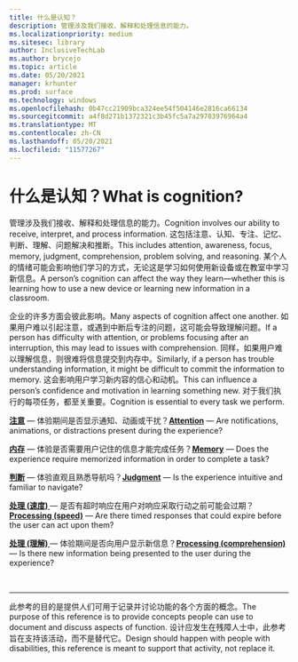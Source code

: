 ```yaml
---
title: 什么是认知？
description: 管理涉及我们接收、解释和处理信息的能力。
ms.localizationpriority: medium
ms.sitesec: library
author: InclusiveTechLab
ms.author: brycejo
ms.topic: article
ms.date: 05/20/2021
manager: krhunter
ms.prod: surface
ms.technology: windows
ms.openlocfilehash: 0b47cc21909bca324ee54f504146e2816ca66134
ms.sourcegitcommit: a4f8d271b1372321c3b45fc5a7a29703976964a4
ms.translationtype: MT
ms.contentlocale: zh-CN
ms.lasthandoff: 05/20/2021
ms.locfileid: "11577267"
---
```

# <a name="what-is-cognition"></a><span data-ttu-id="3306c-103">什么是认知？</span><span class="sxs-lookup"><span data-stu-id="3306c-103">What is cognition?</span></span>

<span data-ttu-id="3306c-104">管理涉及我们接收、解释和处理信息的能力。</span><span class="sxs-lookup"><span data-stu-id="3306c-104">Cognition involves our ability to receive, interpret, and process information.</span></span> <span data-ttu-id="3306c-105">这包括注意、认知、专注、记忆、判断、理解、问题解决和推断。</span><span class="sxs-lookup"><span data-stu-id="3306c-105">This includes attention, awareness, focus, memory, judgment, comprehension, problem solving, and reasoning.</span></span> <span data-ttu-id="3306c-106">某个人的情绪可能会影响他们学习的方式，无论这是学习如何使用新设备或在教室中学习新信息。</span><span class="sxs-lookup"><span data-stu-id="3306c-106">A person’s cognition can affect the way they learn—whether this is learning how to use a new device or learning new information in a classroom.</span></span>

<span data-ttu-id="3306c-107">企业的许多方面会彼此影响。</span><span class="sxs-lookup"><span data-stu-id="3306c-107">Many aspects of cognition affect one another.</span></span> <span data-ttu-id="3306c-108">如果用户难以引起注意，或遇到中断后专注的问题，这可能会导致理解问题。</span><span class="sxs-lookup"><span data-stu-id="3306c-108">If a person has difficulty with attention, or problems focusing after an interruption, this may lead to issues with comprehension.</span></span> <span data-ttu-id="3306c-109">同样，如果用户难以理解信息，则很难将信息提交到内存中。</span><span class="sxs-lookup"><span data-stu-id="3306c-109">Similarly, if a person has trouble understanding information, it might be difficult to commit the information to memory.</span></span> <span data-ttu-id="3306c-110">这会影响用户学习新内容的信心和动机。</span><span class="sxs-lookup"><span data-stu-id="3306c-110">This can influence a person’s confidence and motivation in learning something new.</span></span> <span data-ttu-id="3306c-111">对于我们执行的每项任务，都至关重要。</span><span class="sxs-lookup"><span data-stu-id="3306c-111">Cognition is essential to every task we perform.</span></span>

<span data-ttu-id="3306c-112">**[注意](cognition-attention.md)** &mdash; 体验期间是否显示通知、动画或干扰？</span><span class="sxs-lookup"><span data-stu-id="3306c-112">**[Attention](cognition-attention.md)** &mdash; Are notifications, animations, or distractions present during the experience?</span></span>

<span data-ttu-id="3306c-113">**[内存](cognition-memory.md)** &mdash; 体验是否需要用户记住的信息才能完成任务？</span><span class="sxs-lookup"><span data-stu-id="3306c-113">**[Memory](cognition-memory.md)** &mdash; Does the experience require memorized information in order to complete a task?</span></span>

<span data-ttu-id="3306c-114">**[判断](cognition-judgment.md)** &mdash; 体验直观且熟悉导航吗？</span><span class="sxs-lookup"><span data-stu-id="3306c-114">**[Judgment](cognition-judgment.md)** &mdash; Is the experience intuitive and familiar to navigate?</span></span>

<span data-ttu-id="3306c-115">**[处理 (速度) ](cognition-processing-speed.md)** &mdash; 是否有超时响应在用户对响应采取行动之前可能会过期？</span><span class="sxs-lookup"><span data-stu-id="3306c-115">**[Processing (speed)](cognition-processing-speed.md)** &mdash; Are there timed responses that could expire before the user can act upon them?</span></span>

<span data-ttu-id="3306c-116">**[处理 (理解) ](cognition-processing-comprehension.md)** &mdash; 体验期间是否向用户显示新信息？</span><span class="sxs-lookup"><span data-stu-id="3306c-116">**[Processing (comprehension)](cognition-processing-comprehension.md)** &mdash; Is there new information being presented to the user during the experience?</span></span>


&nbsp;

[comment]: # (Footer 语句)
___
<span data-ttu-id="3306c-118">此参考的目的是提供人们可用于记录并讨论功能的各个方面的概念。</span><span class="sxs-lookup"><span data-stu-id="3306c-118">The purpose of this reference is to provide concepts people can use to document and discuss aspects of function.</span></span> <span data-ttu-id="3306c-119">设计应发生在残障人士中，此参考旨在支持该活动，而不是替代它。</span><span class="sxs-lookup"><span data-stu-id="3306c-119">Design should happen with people with disabilities, this reference is meant to support that activity, not replace it.</span></span> 
